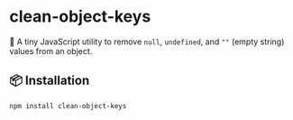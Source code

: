 # clean-object-keys

🧹 A tiny JavaScript utility to remove `null`, `undefined`, and `""` (empty string) values from an object.

## 📦 Installation

```bash
npm install clean-object-keys
```
